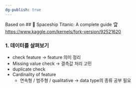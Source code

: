 ```yaml
---
dg-publish: true
---
```



Based on ## 🚀 Spaceship Titanic: A complete guide 🏆
  https://www.kaggle.com/kernels/fork-version/92521620

### 1. 데이터를 살펴보기
- check feature -> feature 의미 정리
- Missing value check -> 결측값 처리 고민
- duplicate check
- Cardinality of feature
	- 연속형 / 범주형 / qualitative -> data type의 종류 공부 필요